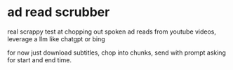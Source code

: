 # ad read scrubber

real scrappy test at chopping out spoken ad reads from youtube videos, leverage a llm like chatgpt or bing

for now just download subtitles, chop into chunks, send with prompt asking for start and end time.

